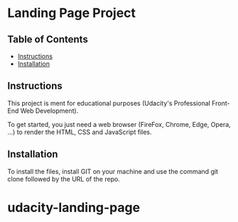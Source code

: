 # Landing Page Project

## Table of Contents

* [Instructions](#instructions)
* [Installation](#installation)

## Instructions

This project is ment for educational purposes (Udacity's Professional Front-End Web Development).

To get started, you just need a web browser (FireFox, Chrome, Edge, Opera, ...) to render the HTML, CSS and JavaScript files.

## Installation

To install the files, install GIT on your machine and use the command git clone followed by the URL of the repo.
# udacity-landing-page
